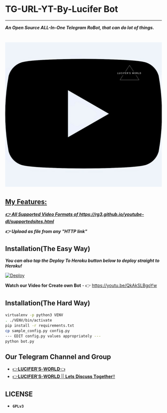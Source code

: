 # TG-URL-YT-By-Lucifer Bot
---

***An Open Source ALL-In-One Telegram RoBot, that can do lot of things.***


<h1>
  <a href="https://telegram.dog/LW_YT_dl_bot"><img src="https://github.com/Lucifer-00007/TG-URL-YT-By-Lucifer/blob/main/Bot%20Pic/IMG_20201220_175700.jpg"</a>
</h1>


## **My Features**:

***👉 All Supported Video Formats of https://rg3.github.io/youtube-dl/supportedsites.html***

***👉 Upload as file from any "HTTP link"***

## Installation(The Easy Way)
***You can also tap the Deploy To Heroku button below to deploy straight to Heroku!***

[![Deploy](https://www.herokucdn.com/deploy/button.svg)](https://heroku.com/deploy?template=https://github.com/Lucifer-00007/TG-URL-YT-By-Lucifer)

**Watch our Video for Create own Bot** - 👉 https://youtu.be/QkAkSLBgoYw

## Installation(The Hard Way)

```sh
virtualenv -p python3 VENV
. ./VENV/bin/activate
pip install -r requirements.txt
cp sample_config.py config.py
--- EDIT config.py values appropriately ---
python bot.py
```
## Our Telegram Channel and Group

* [👉𝐋𝐔𝐂𝐈𝐅𝐄𝐑'𝐒-𝐖𝐎𝐑𝐋𝐃👈](https://telegram.dog/LuciferWorld77)
* [👉𝐋𝐔𝐂𝐈𝐅𝐄𝐑'𝐒-𝐖𝐎𝐑𝐋𝐃 || 𝐋𝐞𝐭𝐬 𝐃𝐢𝐬𝐜𝐮𝐬𝐬 𝐓𝐨𝐠𝐞𝐭𝐡𝐞𝐫!!](https://telegram.dog/LuciferWorld777)

## LICENSE
- **`GPLv3`**
